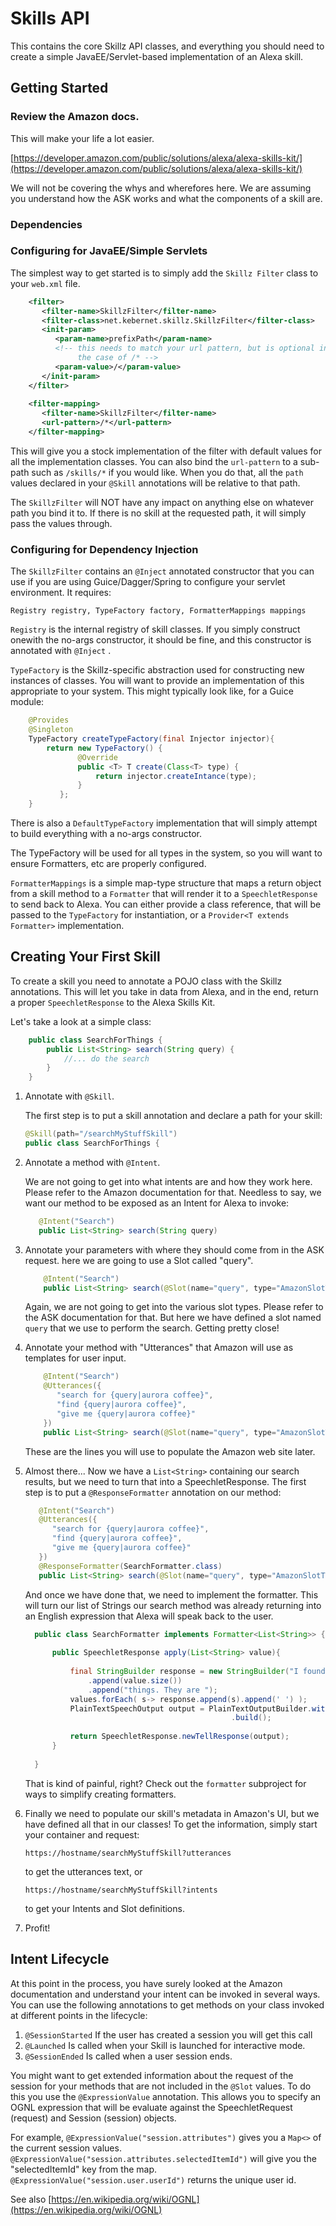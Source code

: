 Skills API
==========

This contains the core Skillz API classes, and everything you should need to create
a simple JavaEE/Servlet-based implementation of an Alexa skill.

Getting Started
---------------

### Review the Amazon docs. 

This will make your life a lot easier. 

[https://developer.amazon.com/public/solutions/alexa/alexa-skills-kit/](https://developer.amazon.com/public/solutions/alexa/alexa-skills-kit/)

We will not be covering the whys and wherefores here. We are assuming you understand how
the ASK works and what the components of a skill are.


### Dependencies




### Configuring for JavaEE/Simple Servlets

The simplest way to get started is to simply add the ```Skillz Filter``` class to 
your ```web.xml``` file.

```xml
    <filter>
       <filter-name>SkillzFilter</filter-name>
       <filter-class>net.kebernet.skillz.SkillzFilter</filter-class>
       <init-param>
          <param-name>prefixPath</param-name>
          <!-- this needs to match your url pattern, but is optional in
               the case of /* -->
          <param-value>/</param-value>
       </init-param>
    </filter>
    
    <filter-mapping>
       <filter-name>SkillzFilter</filter-name>
       <url-pattern>/*</url-pattern>
    </filter-mapping>
```

This will give you a stock implementation of the filter with default values for 
all the implementation classes. You can also bind the ```url-pattern``` to a sub-path
such as ```/skills/*``` if you would like. When you do that, all the ```path``` values
declared in your ```@Skill``` annotations will be relative to that path. 

The ```SkillzFilter``` will NOT have any impact on anything else on whatever path you
bind it to. If there is no skill at the requested path, it will simply pass the values
through.

### Configuring for Dependency Injection

The ```SkillzFilter``` contains an ```@Inject``` annotated constructor that you can
use if you are using Guice/Dagger/Spring to configure your servlet environment. 
It requires:

```Registry registry, TypeFactory factory, FormatterMappings mappings```

```Registry``` is the internal registry of skill classes. If you simply construct onewith the no-args constructor, it should be fine, and this constructor is annotated with
```@Inject``` . 

```TypeFactory``` is the Skillz-specific abstraction used for constructing new 
instances of classes. You will want to provide an implementation of this appropriate
to your system. This might typically look like, for a Guice module:

```java
    @Provides
    @Singleton
    TypeFactory createTypeFactory(final Injector injector){
        return new TypeFactory() {
               @Override
               public <T> T create(Class<T> type) {
                   return injector.createIntance(type);
               }
           };
    }
```

There is also a ```DefaultTypeFactory``` implementation that will simply attempt to
build everything with a no-args constructor.

The TypeFactory will be used for all types in the system, so you will want to ensure
Formatters, etc are properly configured.

```FormatterMappings``` is a simple map-type structure that maps a return object from
a skill method to a ```Formatter``` that will render it to a ```SpeechletResponse```
to send back to Alexa. You can either provide a class reference, that will be passed
to the ```TypeFactory``` for instantiation, or a ```Provider<T extends Formatter>``` 
implementation.


Creating Your First Skill
-------------------------

To create a skill you need to annotate a POJO class with the Skillz annotations. This
will let you take in data from Alexa, and in the end, return a proper ```SpeechletResponse```
to the Alexa Skills Kit.

Let's take a look at a simple class:

```java
    public class SearchForThings {
        public List<String> search(String query) {
            //... do the search
        }
    }
```

 1.  Annotate with ```@Skill```.
     
     The first step is to put a skill annotation and declare a path for your
     skill:
     
     ```java
     @Skill(path="/searchMyStuffSkill")
     public class SearchForThings {
     ```
     
 2.  Annotate a method with ```@Intent```. 
  
     We are not going to get into what intents are and how they work here. Please
     refer to the Amazon documentation for that. Needless to say, we want our method
     to be exposed as an Intent for Alexa to invoke:
     
     ```java
        @Intent("Search")
        public List<String> search(String query)
     ```
     
 3.  Annotate your parameters with where they should come from in the ASK request.
     here we are going to use a Slot called "query".
     
     ```java
         @Intent("Search")
         public List<String> search(@Slot(name="query", type="AmazonSlotTypes.LITERAL") String query)
     ```
     
     Again, we are not going to get into the various slot types. Please refer to the
     ASK documentation for that. But here we have defined a slot named ```query``` 
     that we use to perform the search. Getting pretty close!
     
 4.  Annotate your method with "Utterances" that Amazon will use as templates for user
     input.
     
     ```java
         @Intent("Search")
         @Utterances({
            "search for {query|aurora coffee}",
            "find {query|aurora coffee}",
            "give me {query|aurora coffee}"
         })
         public List<String> search(@Slot(name="query", type="AmazonSlotTypes.LITERAL") String query)
      ```
      
      These are the lines you will use to populate the Amazon web site later.
      
 5.   Almost there... Now we have a ```List<String>``` containing our search results,
      but we need to turn that into a SpeechletResponse. The first step is to put
      a ```@ResponseFormatter``` annotation on our method:
      
      ```java
         @Intent("Search")
         @Utterances({
            "search for {query|aurora coffee}",
            "find {query|aurora coffee}",
            "give me {query|aurora coffee}"
         })
         @ResponseFormatter(SearchFormatter.class)
         public List<String> search(@Slot(name="query", type="AmazonSlotTypes.LITERAL") String query)
      ```
      
      And once we have done that, we need to implement the formatter. This will turn
      our list of Strings our search method was already returning into an English 
      expression that Alexa will speak back to the user.
      
      ```java
        public class SearchFormatter implements Formatter<List<String>> {
        
            public SpeechletResponse apply(List<String> value){
            
                final StringBuilder response = new StringBuilder("I found ")
                    .append(value.size())
                    .append("things. They are ");
                values.forEach( s-> response.append(s).append(' ') );   
                PlainTextSpeechOutput output = PlainTextOutputBuilder.withText(response.toString())
                                                    .build();
            
                return SpeechletResponse.newTellResponse(output);
            }
        
        }
      ```
      
      That is kind of painful, right? Check out the ```formatter``` subproject for 
      ways to simplify creating formatters.
      
 6.   Finally we need to populate our skill's metadata in Amazon's UI, but we have
      defined all that in our classes! To get the information, simply start your
      container and request:
      
      ```
      https://hostname/searchMyStuffSkill?utterances
      ```
      
      to get the utterances text, or 
      
      ```
      https://hostname/searchMyStuffSkill?intents
      ```
      
      to get your Intents and Slot definitions. 
      
 7. Profit!
 
Intent Lifecycle
----------------

At this point in the process, you have surely looked at the Amazon documentation and
understand your intent can be invoked in several ways. You can use the following 
annotations to get methods on your class invoked at different points in the lifecycle:

 1.  ```@SessionStarted``` If the user has created a session you will get this call
 2.  ```@Launched``` Is called when your Skill is launched for interactive mode.
 3.  ```@SessionEnded``` Is called when a user session ends.
 
You might want to get extended information about the request of the session for 
your methods that are not included in the ```@Slot``` values. To do this you use the
```@ExpressionValue``` annotation. This allows you to specify an OGNL expression 
that will be evaluate against the SpeechletRequest (request) and Session (session)
objects.

For example, ```@ExpressionValue("session.attributes")``` gives you a ```Map<>```
of the current session values. ```@ExpressionValue("session.attributes.selectedItemId")```
will give you the "selectedItemId" key from the map. 
```@ExpressionValue("session.user.userId")``` returns the unique user id.

See also [https://en.wikipedia.org/wiki/OGNL](https://en.wikipedia.org/wiki/OGNL)